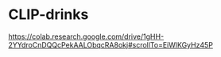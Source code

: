 # CLIP-drinks

https://colab.research.google.com/drive/1gHH-2YYdroCnDQQcPekAALObqcRA8okj#scrollTo=EiWlKGyHz45P
